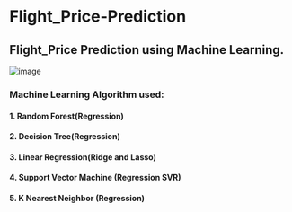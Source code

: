 # Flight_Price-Prediction

## Flight_Price Prediction using Machine Learning.

![image](https://user-images.githubusercontent.com/69152112/210169145-a763afd8-9cf6-4dfa-87a7-de9306e136c0.png)

### Machine Learning Algorithm used:

#### 1. Random Forest(Regression) 

#### 2. Decision Tree(Regression) 

#### 3. Linear Regression(Ridge and Lasso) 

#### 4. Support Vector Machine (Regression SVR) 
#### 5. K  Nearest Neighbor (Regression) 

